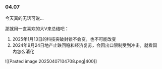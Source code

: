 
### 04.07

今天真的无话可说...

那就用一直喜欢的大V来总结吧：
1.  2025年1月13日的科技突破封锁不会变，也不可能改变
2.  2024年9月24日地产止跌回稳和经济复苏，会因出口限制受到冲击，就看国内怎么消化


![[Pasted image 20250407104708.png|400]]
